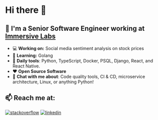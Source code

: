 # Hi there 👋

## 🚀 I'm a Senior Software Engineer working at <a href="https://www.immersivelabs.com/">Immersive Labs</a>

- 💻 **Working on:** Social media sentiment analysis on stock prices
- 🌱 **Learning:** Golang
- 🔧 **Daily tools**: Python, TypeScript, Docker, PSQL, Django, React, and React Native.
- ❤️ **Open Source Software**
- 💬 **Chat with me about**: Code quality tools, CI & CD, microservice architecture, Linux, or anything Python!

## 📫 Reach me at:
[![stackoverflow](https://img.shields.io/static/v1?style=flat-square&logo=stackoverflow&label=&message=@rhys&color=5b5b5b&labelColor=5b5b5b)](https://stackoverflow.com/users/14215579/rhys)
[![linkedin](https://img.shields.io/static/v1?style=flat-square&logo=linkedin&label=&message=@rhysh&color=5b5b5b&labelColor=5b5b5b)](https://www.linkedin.com/in/rhysh/)
